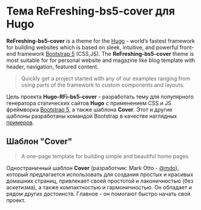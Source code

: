 # Тема ReFreshing-bs5-cover для Hugo

**ReFreshing-bs5-cover** is a theme for the [Hugo](https://gohugo.io) - world’s fastest framework for building websites which is based on sleek, intuitive, and powerful front-end framework [Bootstrap 5](https://github.com/twbs/bootstrap) (CSS,JS). The **ReFreshing-bs5-cover** theme is most suitable for for personal website and magazine like blog template with header, navigation, featured content.

> Quickly get a project started with any of our examples ranging from using parts of the framework to custom components and layouts.

Цель проекта **Hugo-RFi-bs5-cover** - разработать тему для популярного генератора статических сайтов **Hugo** с применением CSS и JS фреймворка [Bootstrap 5](https://github.com/twbs/bootstrap), а также шаблона **Cover**. Этот и другие шаблоны разработаны командой Bootstrap в качестве наглядных [примеров](https://getbootstrap.com/docs/5.0/examples/).

## Шаблон "Cover"

> A one-page template for building simple and beautiful home pages

Одностраничный шаблон **Cover**  (разработчик: Mark Otto - <a href="https://twitter.com/mdo" class="text-white">@mdo</a>), который предлагается использовать для создания простых и красивых домашних страниц, привлекает своей простотой и лаконичностью (без аскетизма), а также компактностью и гармоничностью. Он обладает и рядом других достоинств. Главное - он помогают быстро начать свой проект.
